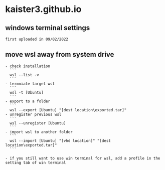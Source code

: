 # kaister3.github.io

## windows terminal settings
    first uploaded in 09/02/2022

## move wsl away from system drive
    - check installation
      ```
      wsl --list -v
      ```
    - termniate target wsl
      ```
      wsl -t [Ubuntu]
      ```
    - export to a folder
      ```
      wsl --export [Ubuntu] "[dest location\exported.tar]"
    - unregister previous wsl
      ```
      wsl --unregister [Ubuntu]
      ```
    - import wsl to another folder
      ```
      wsl --import [Ubuntu] "[vhd location]" "[dest location\exported.tar]"
      ```

    - if you still want to use win terminal for wsl, add a profile in the setting tab of win terminal
